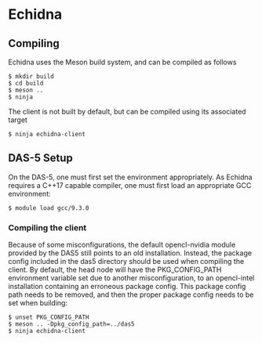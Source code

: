 # Echidna

## Compiling

Echidna uses the Meson build system, and can be compiled as follows
```
$ mkdir build
$ cd build
$ meson ..
$ ninja

```

The client is not built by default, but can be compiled using its associated target
```
$ ninja echidna-client
```

## DAS-5 Setup

On the DAS-5, one must first set the environment appropriately. As Echidna requires a C++17 capable compiler, one must first load an appropriate GCC environment:
```
$ module load gcc/9.3.0
```

### Compiling the client

Because of some misconfigurations, the default opencl-nvidia module provided by the DAS5 still points to an old installation. Instead, the package config included in the das5 directory should be used when compiling the client. By default, the head node will have the PKG_CONFIG_PATH environment variable set due to another misconfiguration, to an opencl-intel installation containing an erroneous package config. This package config path needs to be removed, and then the proper package config needs to be set when building:
```
$ unset PKG_CONFIG_PATH
$ meson .. -Dpkg_config_path=../das5
$ ninja echidna-client
```
